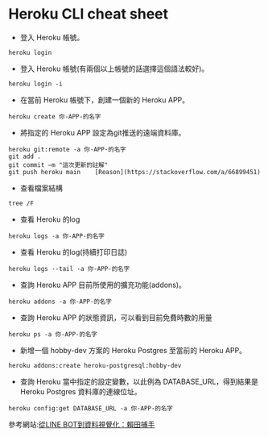 # Heroku CLI cheat sheet

- 登入 Heroku 帳號。
```
heroku login
```
- 登入 Heroku 帳號(有兩個以上帳號的話選擇這個語法較好)。
```
heroku login -i
```
- 在當前 Heroku 帳號下，創建一個新的 Heroku APP。
```
heroku create 你-APP-的名字
```
- 將指定的 Heroku APP 設定為git推送的遠端資料庫。
<!-- - Try Using git push heroku main instead of git push heroku master -->
```
heroku git:remote -a 你-APP-的名字
git add .
git commit –m "這次更新的註解"
git push heroku main    [Reason](https://stackoverflow.com/a/66899451)
```
- 查看檔案結構
```
tree /F
```
- 查看 Heroku 的log
```
heroku logs -a 你-APP-的名字
```
- 查看 Heroku 的log(持續打印日誌)
```
heroku logs --tail -a 你-APP-的名字 
```
- 查詢 Heroku APP 目前所使用的擴充功能(addons)。
```
heroku addons -a 你-APP-的名字

```
- 查詢 Heroku APP 的狀態資訊，可以看到目前免費時數的用量
```
heroku ps -a 你-APP-的名字
```
- 新增一個 hobby-dev 方案的 Heroku Postgres 至當前的 Heroku APP。
```
heroku addons:create heroku-postgresql:hobby-dev
```
- 查詢 Heroku 當中指定的設定變數，以此例為 DATABASE_URL，得到結果是 Heroku Postgres 資料庫的連線位址。
```
heroku config:get DATABASE_URL -a 你-APP-的名字
```
參考網站:[從LINE BOT到資料視覺化：賴田捕手](https://ithelp.ithome.com.tw/users/20120178/ironman/2654?sc=hot)
